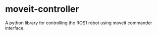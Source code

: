 # moveit-controller
A python library for controlling the ROS1 robot using moveit commander interface.
